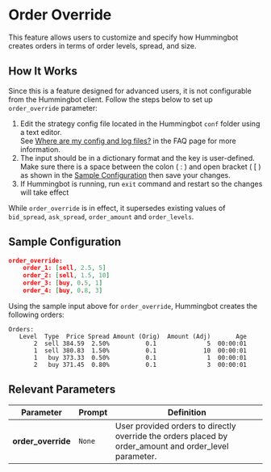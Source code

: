 # Order Override

This feature allows users to customize and specify how Hummingbot creates orders in terms of order levels, spread, and size.


## How It Works

Since this is a feature designed for advanced users, it is not configurable from the Hummingbot client. Follow the steps below to set up `order_override` parameter:

1. Edit the strategy config file located in the Hummingbot `conf` folder using a text editor.</br>See [Where are my config and log files?](faq/troubleshooting/#where-are-my-config-and-log-files) in the FAQ page for more information.
1. The input should be in a dictionary format and the key is user-defined.</br>Make sure there is a space between the colon ( : ) and open bracket ( [ ) as shown in the [Sample Configuration](#sample-configuration) then save your changes.
1. If Hummingbot is running, run `exit` command and restart so the changes will take effect

While `order_override` is in effect, it supersedes existing values of `bid_spread`, `ask_spread`, `order_amount` and `order_levels`.


## Sample Configuration

```json
order_override:
    order_1: [sell, 2.5, 5]
    order_2: [sell, 1.5, 10]
    order_3: [buy, 0.5, 1]
    order_4: [buy, 0.8, 3]
```

Using the sample input above for `order_override`, Hummingbot creates the following orders:

```
Orders:
   Level  Type  Price Spread Amount (Orig)  Amount (Adj)       Age
       2  sell 384.59  2.50%          0.1              5  00:00:01
       1  sell 380.83  1.50%          0.1             10  00:00:01
       1   buy 373.33  0.50%          0.1              1  00:00:01
       2   buy 371.45  0.80%          0.1              3  00:00:01
```

## Relevant Parameters

| Parameter | Prompt | Definition |
|-----------|--------|------------|
| **order_override** | `None` | User provided orders to directly override the orders placed by order_amount and order_level parameter.